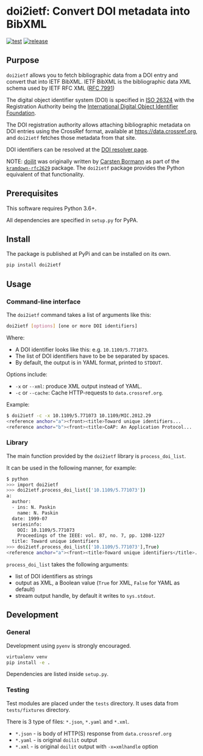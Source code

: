 # doi2ietf: Convert DOI metadata into BibXML

[![test](https://github.com/ietf-ribose/doi2ietf-py/actions/workflows/test.yml/badge.svg)](https://github.com/ietf-ribose/doi2ietf-py/actions/workflows/test.yml)
[![release](https://github.com/ietf-ribose/doi2ietf-py/actions/workflows/release.yml/badge.svg)](https://github.com/ietf-ribose/doi2ietf-py/actions/workflows/release.yml)

## Purpose

`doi2ietf` allows you to fetch bibliographic data from a DOI entry and convert
that into IETF BibXML. IETF BibXML is the bibliographic data XML schema used by
IETF RFC XML ([RFC 7991](https://datatracker.ietf.org/doc/html/rfc7991))

The digital object identifier system (DOI) is specified in
[ISO 26324](https://www.iso.org/standard/43506.html) with the Registration
Authority being the
[International Digital Object Identifier Foundation](https://www.doi.org).

The DOI registration authority allows attaching bibliographic metadata on DOI
entries using the CrossRef format, available at https://data.crossref.org, and
`doi2ietf` fetches those metadata from that site.

DOI identifiers can be resolved at the [DOI resolver page](https://dx.doi.org).

NOTE: [doilit](https://github.com/cabo/kramdown-rfc2629/blob/master/bin/doilit)
was originally written by
[Carsten Bormann](https://www.informatik.uni-bremen.de/~cabo/) as part of the
[`kramdown-rfc2629`](https://github.com/cabo/kramdown-rfc2629) package.
The `doi2ietf` package provides the Python equivalent of that functionality.

## Prerequisites

This software requires Python 3.6+.

All dependencies are specified in `setup.py` for PyPA.

## Install

The package is published at PyPi and can be installed on its own.

```sh
pip install doi2ietf
```

## Usage

### Command-line interface

The `doi2ietf` command takes a list of arguments like this:

```sh
doi2ietf [options] [one or more DOI identifiers]
```

Where:

* A DOI identifier looks like this: e.g. `10.1109/5.771073`.
* The list of DOI identifiers have to be be separated by spaces.
* By default, the output is in YAML format, printed to `STDOUT`.

Options include:

* `-x` or `--xml`: produce XML output instead of YAML.
* `-c` or `--cache`: Cache HTTP-requests to `data.crossref.org`.

Example:

```sh
$ doi2ietf -c -x 10.1109/5.771073 10.1109/MIC.2012.29
<reference anchor="a"><front><title>Toward unique identifiers...
<reference anchor="b"><front><title>CoAP: An Application Protocol...
```

### Library

The main function provided by the `doi2ietf` library is `process_doi_list`.

It can be used in the following manner, for example:

```sh
$ python
>>> import doi2ietf
>>> doi2ietf.process_doi_list(['10.1109/5.771073'])
a:
  author:
  - ins: N. Paskin
    name: N. Paskin
  date: 1999-07
  seriesinfo:
    DOI: 10.1109/5.771073
    Proceedings of the IEEE: vol. 87, no. 7, pp. 1208-1227
  title: Toward unique identifiers
>>> doi2ietf.process_doi_list(['10.1109/5.771073'],True)
<reference anchor="a"><front><title>Toward unique identifiers</title>...
```

`process_doi_list` takes the following arguments:

* list of DOI identifiers as strings
* output as XML, a Boolean value (`True` for XML, `False` for YAML as default)
* stream output handle, by default it writes to `sys.stdout`.

## Development

### General

Development using `pyenv` is strongly encouraged.

```sh
virtualenv venv
pip install -e .
```

Dependencies are listed inside `setup.py`.

### Testing

Test modules are placed under the `tests` directory. It uses data from `tests/fixtures` directory.

There is 3 type of files: `*.json`, `*.yaml` and `*.xml`.

* `*.json` - is body of HTTP(S) response from `data.crossref.org`
* `*.yaml` - is original `doilit` output
* `*.xml` - is original `doilit` output with `-x=xmlhandle` option
